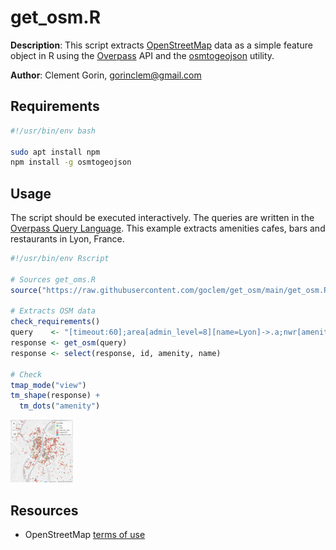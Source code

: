 # get_osm.R

**Description**: This script extracts [OpenStreetMap](https://www.openstreetmap.org) data as a simple feature object in R using the [Overpass](https://overpass-turbo.eu) API and the [osmtogeojson](https://tyrasd.github.io/osmtogeojson) utility. 

**Author**: Clement Gorin, gorinclem@gmail.com

## Requirements

```bash
#!/usr/bin/env bash

sudo apt install npm
npm install -g osmtogeojson
```

## Usage

The script should be executed interactively. The queries are written in the [Overpass Query Language](https://wiki.openstreetmap.org/wiki/Overpass_API/Overpass_QL). This example extracts amenities cafes, bars and restaurants in Lyon, France.

```r
#!/usr/bin/env Rscript

# Sources get_oms.R
source("https://raw.githubusercontent.com/goclem/get_osm/main/get_osm.R")

# Extracts OSM data
check_requirements()
query    <- "[timeout:60];area[admin_level=8][name=Lyon]->.a;nwr[amenity~\'^cafe$|^bar$|^restaurant$\'](area.a);out center;"
response <- get_osm(query)
response <- select(response, id, amenity, name)

# Check
tmap_mode("view")
tm_shape(response) +
  tm_dots("amenity") 
```

<img src="example.jpeg" width="100" height="100">

## Resources

- OpenStreetMap [terms of use](https://wiki.osmfoundation.org/wiki/Terms_of_Use)